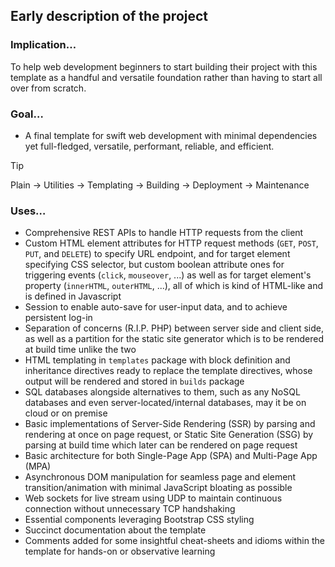 ## Early description of the project
### Implication…
To help web development beginners to start building their project with this template as a handful and versatile foundation rather than having to start all over from scratch. 
### Goal…
- A final template for swift web development with minimal dependencies yet full-fledged, versatile, performant, reliable, and efficient.
> [!TIP] 
> Plain → Utilities → Templating → Building → Deployment → Maintenance
### Uses…
- Comprehensive REST APIs to handle HTTP requests from the client
- Custom HTML element attributes for HTTP request methods (`GET`, `POST`, `PUT`, and `DELETE`) to specify URL endpoint, and for target element specifying CSS selector, but custom boolean attribute ones for triggering events (`click`, `mouseover`, ...) as well as for target element's property (`innerHTML`, `outerHTML`, ...), all of which is kind of HTML-like and is defined in Javascript
- Session to enable auto-save for user-input data, and to achieve persistent log-in
- Separation of concerns (R.I.P. PHP) between server side and client side, as well as a partition for the static site generator which is to be rendered at build time unlike the two
- HTML templating in `templates` package with block definition and inheritance directives ready to replace the template directives, whose output will be rendered and stored in `builds` package
- SQL databases alongside alternatives to them, such as any NoSQL databases and even server-located/internal databases, may it be on cloud or on premise
- Basic implementations of Server-Side Rendering (SSR) by parsing and rendering at once on page request, or Static Site Generation (SSG) by parsing at build time which later can be rendered on page request
- Basic architecture for both Single-Page App (SPA) and Multi-Page App (MPA)
- Asynchronous DOM manipulation for seamless page and element transition/animation with minimal JavaScript bloating as possible
- Web sockets for live stream using UDP to maintain continuous connection without unnecessary TCP handshaking 
- Essential components leveraging Bootstrap CSS styling
- Succinct documentation about the template
- Comments added for some insightful cheat-sheets and idioms within the template for hands-on or observative learning 


